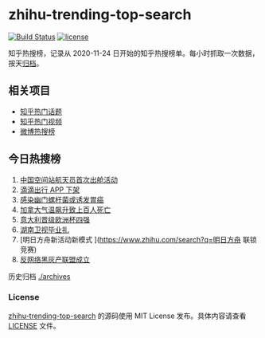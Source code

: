 # zhihu-trending-top-search

[![Build Status](https://github.com/justjavac/zhihu-trending-top-search/workflows/ci/badge.svg?branch=main)](https://github.com/justjavac/zhihu-trending-top-search/actions)
[![license](https://img.shields.io/github/license/justjavac/zhihu-trending-top-search)](https://github.com/justjavac/zhihu-trending-top-search/blob/main/LICENSE)

知乎热搜榜，记录从 2020-11-24 日开始的知乎热搜榜单。每小时抓取一次数据，按天[归档](./archives)。

## 相关项目

- [知乎热门话题](https://github.com/justjavac/zhihu-trending-hot-questions)
- [知乎热门视频](https://github.com/justjavac/zhihu-trending-hot-video)
- [微博热搜榜](https://github.com/justjavac/weibo-trending-hot-search)

## 今日热搜榜

<!-- BEGIN -->
<!-- 最后更新时间 Mon Jul 05 2021 04:05:33 GMT+0800 (China Standard Time) -->

1. [中国空间站航天员首次出舱活动](https://www.zhihu.com/search?q=首次出舱)
2. [滴滴出行 APP 下架](https://www.zhihu.com/search?q=滴滴下架)
3. [感染幽门螺杆菌或诱发胃癌](https://www.zhihu.com/search?q=幽门螺杆菌)
4. [加拿大气温飙升致上百人死亡](https://www.zhihu.com/search?q=加拿大气温飙升)
5. [意大利晋级欧洲杯四强](https://www.zhihu.com/search?q=意大利队)
6. [湖南卫视毕业礼](https://www.zhihu.com/search?q=2021毕业礼)
7. [明日方舟新活动新模式 ](https://www.zhihu.com/search?q=明日方舟 联锁竞赛)
8. [反网络黑灰产联盟成立](https://www.zhihu.com/search?q=TapTap)

<!-- END -->

历史归档 [./archives](./archives)

### License

[zhihu-trending-top-search](https://github.com/justjavac/zhihu-trending-top-search)
的源码使用 MIT License 发布。具体内容请查看 [LICENSE](./LICENSE) 文件。

